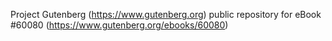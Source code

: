 Project Gutenberg (https://www.gutenberg.org) public repository for eBook #60080 (https://www.gutenberg.org/ebooks/60080)

